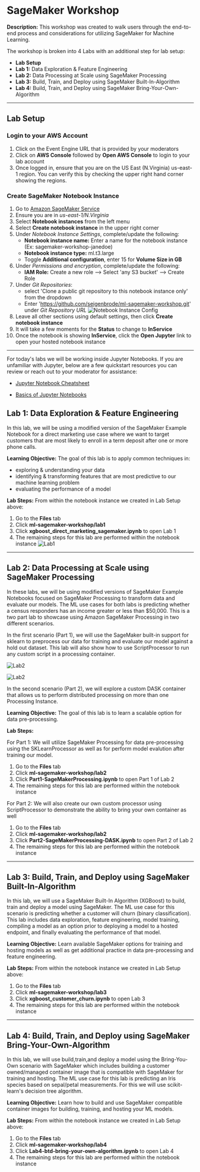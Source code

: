 # SageMaker Workshop

  **Description:** This workshop was created to walk users through the end-to-end process and considerations for utilizing SageMaker for Machine Learning.   
  
 The workshop is broken into 4 Labs with an additional step for lab setup: 
 
   * **Lab Setup**
   * **Lab 1:** Data Exploration & Feature Engineering
   * **Lab 2:** Data Processing at Scale using SageMaker Processing
   * **Lab 3:** Build, Train, and Deploy using SageMaker Built-In-Algorithm
   * **Lab 4:** Build, Train, and Deploy using SageMaker Bring-Your-Own-Algorithm
    
 ---
 
 ## **Lab Setup**
    
   ### Login to your AWS Account 
   
   1) Click on the Event Engine URL that is provided by your moderators     
   2) Click on **AWS Console** followed by **Open AWS Console** to login to your lab account
   3) Once logged in, ensure that you are on the US East (N.Virginia) us-east-1 region. You can verify this by checking the upper right hand corner showing the regions.
   
   ### Create SageMaker Notebook Instance 
   
   1) Go to [Amazon SageMaker Service](https://console.aws.amazon.com/sagemaker/)
   2) Ensure you are in *us-east-1/N.Virginia*
   3) Select **Notebook instances** from the left menu
   4) Select **Create notebook instance** in the upper right corner
   5) Under *Notebook Instance Settings*, complete/update the following:
       * **Notebook instance name:** Enter a name for the notebook instance (Ex: sagemaker-workshop-janedoe)
       * **Notebook instance type:** ml.t3.large
       * Toggle **Additional configuration**, enter 15 for **Volume Size in GB**
   6) Under *Permissions and encryption*, complete/update the following:
       * **IAM Role:** Create a new role --> Select 'any S3 bucket' --> Create Role
   7) Under *Git Repositories*:
       * select 'Clone a public git repository to this notebook instance only' from the dropdown
       * Enter 'https://github.com/seigenbrode/ml-sagemaker-workshop.git' under *Git Repository URL*
       ![Notebook Instance Config](./images/create-notebook.png)
   8) Leave all other sections using default settings, then click **Create notebook instance**
   9) It will take a few moments for the **Status** to change to **InService**
   10) Once the notebook is showing **InService**, click the **Open Jupyter** link to open your hosted notebook instance
   
 ---
 
 For today's labs we will be working inside Jupyter Notebooks.  If you are unfamiliar with Jupyter, below are a few quickstart resources you can review or reach out to your moderator for assistance: 
 
   * [Jupyter Notebook Cheatsheet](https://www.edureka.co/blog/cheatsheets/jupyter-notebook-cheat-sheet)
    
   * [Basics of Jupyter Notebooks](https://towardsdatascience.com/a-beginners-tutorial-to-jupyter-notebooks-1b2f8705888a)
 
 ## Lab 1: Data Exploration & Feature Engineering  

 In this lab, we will be using a modified version of the SageMaker Example Notebook for a direct marketing use case  where we want to target customers that are most likely to enroll in a term deposit after one or more phone calls.  

 **Learning Objective:** The goal of this lab is to apply common techniques in:

   * exploring & understanding your data
   * identifying & transforming features that are most predictive to our machine learning problem
   * evaluating the performance of a model
 
 **Lab Steps:** From within the notebook instance we created in Lab Setup above:
 
   1) Go to the **Files** tab
   2) Click **ml-sagemaker-workshop/lab1**
   3) Click **xgboost_direct_marketing_sagemaker.ipynb** to open Lab 1
   4) The remaining steps for this lab are performed within the notebook instance
   ![Lab1](./images/lab1.png)
   
---
 
 ## Lab 2: Data Processing at Scale using SageMaker Processing
   
 In these labs, we will be using modified versions of SageMaker Example Notebooks focused on SageMaker Processing to transform data and evaluate our models. The ML use cases for both labs is predicting whether a census responders has an income greater or less than $50,000.  This is a two part lab to showcase using Amazon SageMaker Processing in two different scenarios. 
 
 In the first scenario (Part 1), we will use the SageMaker built-in support for sklearn to preprocess our data for training and evaluate our model against a hold out dataset. This lab will also show how to use ScriptProcessor to run any custom script in a processing container.  

 ![Lab2](./images/Lab2Part1.png)
 

 ![Lab2](./images/Lab2Part1b.png)
 
 
 In the second scenario (Part 2), we will explore a custom DASK container that allows us to perform distributed processing on more than one Processing Instance. 

 **Learning Objective:** The goal of this lab is to learn a scalable option for data pre-processing.
 
 **Lab Steps:**

 For Part 1:  We will utilize SageMaker Processing for data pre-processing using the SKLearnProcessor as well as for perform model evalution after training our model.  
 
   1) Go to the **Files** tab
   2) Click **ml-sagemaker-workshop/lab2**
   3) Click **Part1-SageMakerProcessing.ipynb** to open Part 1 of Lab 2
   4) The remaining steps for this lab are performed within the notebook instance

For Part 2: We will also create our own custom processor using ScriptProcessor to demonstrate the ability to bring your own container as well

   1) Go to the **Files** tab
   2) Click **ml-sagemaker-workshop/lab2**
   3) Click **Part2-SageMakerProcessing-DASK.ipynb** to open Part 2 of Lab 2
   4) The remaining steps for this lab are performed within the notebook instance
   
---
 
 ## Lab 3: Build, Train, and Deploy using SageMaker Built-In-Algorithm
   
 In this lab, we will use a SageMaker Built-In Algorithm (XGBoost) to build, train and deploy a model using SageMaker. The ML use case for this scenario is predicting whether a customer will churn (binary classification). This lab includes data exploration, feature engineering, model training, compiling a model as an option prior to deploying a model to a hosted endpoint, and finally evaluating the performance of that model.
 
 **Learning Objective:** Learn available SageMaker options for training and hosting models as well as get additional practice in data pre-processing and feature engineering. 
 
 **Lab Steps:** From within the notebook instance we created in Lab Setup above:
 
   1) Go to the **Files** tab
   2) Click **ml-sagemaker-workshop/lab3**
   3) Click **xgboost_customer_churn.ipynb** to open Lab 3
   4) The remaining steps for this lab are performed within the notebook instance

---
 
 ## Lab 4: Build, Train, and Deploy using SageMaker Bring-Your-Own-Algorithm
   
 In this lab, we will use build,train,and deploy a model using the Bring-You-Own scenario with SageMaker which includes building a customer owned/managed container image that is compatible with SageMaker for training and hosting.   The ML use case for this lab is predicting an Iris species based on sepal/petal measurements.  For this we will use scikit-learn's decision tree algorithm. 

 **Learning Objective:** Learn how to build and use SageMaker compatible container images for building, training, and hosting your ML models. 
 
 **Lab Steps:** From within the notebook instance we created in Lab Setup above:
 
   1) Go to the **Files** tab
   2) Click **ml-sagemaker-workshop/lab4**
   3) Click **Lab4-btd-bring-your-own-algorithm.ipynb** to open Lab 4
   4) The remaining steps for this lab are performed within the notebook instance  
